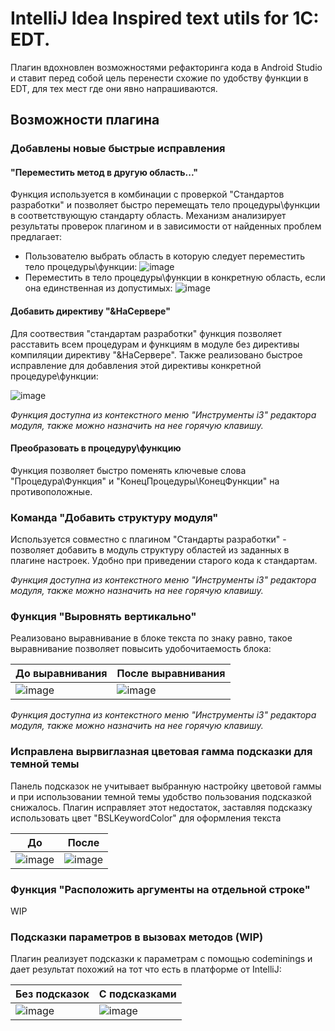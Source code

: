 # IntelliJ Idea Inspired text utils for 1C: EDT.
Плагин вдохновлен возможностями рефакторинга кода в Android Studio и ставит перед собой цель
перенести схожие по удобству функции в EDT, для тех мест где они явно напрашиваются.

## Возможности плагина
### Добавлены новые быстрые исправления
#### "Переместить метод в другую область..."
Функция используется в комбинации с проверкой "Стандартов разработки" и позволяет быстро перемещать тело процедуры\функции
в соответствующую стандарту область. Механизм анализирует результаты проверок плагином и в зависимости от найденных проблем предлагает:
* Пользователю выбрать область в которую следует переместить тело процедуры\функции:
  ![image](https://github.com/OIegZolotarev/i3textutils/assets/5837087/f0e47035-c1bf-4723-8af1-5153a90f9116)
* Переместить в тело процедуры\функции в конкретную область, если она единственная из допустимых:
  ![image](https://github.com/OIegZolotarev/i3textutils/assets/5837087/94cb7ec9-170e-4f9c-95db-ef5a255b2a22)


#### Добавить директиву "&НаСервере"
Для соотвествия "стандартам разработки" функция позволяет расставить всем процедурам и функциям в модуле без директивы компиляции
директиву "&НаСервере". Также реализовано быстрое исправление для добавления этой директивы конкретной процедуре\функции:

![image](https://github.com/OIegZolotarev/i3textutils/assets/5837087/a8d115ef-7652-41f6-95dd-46442725b455)

*Функция доступна из контекстного меню "Инструменты i3" редактора модуля, также можно назначить на нее горячую клавишу.*

#### Преобразовать в процедуру\функцию
Функция позволяет быстро поменять ключевые слова "Процедура\Функция" и "КонецПроцедуры\КонецФункции" на противоположные.

### Команда "Добавить структуру модуля"
Используется совместно с плагином "Стандарты разработки" - позволяет добавить в модуль структуру областей из заданных в плагине настроек.
Удобно при приведении старого кода к стандартам.

*Функция доступна из контекстного меню "Инструменты i3" редактора модуля, также можно назначить на нее горячую клавишу.*

### Функция "Выровнять вертикально" 
Реализовано выравнивание в блоке текста по знаку равно, такое выравнивание позволяет повысить удобочитаемость блока:

| До выравнивания | После выравнивания|
| ----------- | ----------- |
| ![image](https://github.com/OIegZolotarev/i3textutils/assets/5837087/b3396d28-3e3b-41bc-8c1b-ccde11b2d519) | ![image](https://github.com/OIegZolotarev/i3textutils/assets/5837087/99e5a283-ee5f-4d34-b17a-1690dc3bd8fe) |

*Функция доступна из контекстного меню "Инструменты i3" редактора модуля, также можно назначить на нее горячую клавишу.*

### Исправлена вырвиглазная цветовая гамма подсказки для темной темы
Панель подсказок не учитывает выбранную настройку цветовой гаммы и при использовании темной темы
удобство пользования подсказкой снижалось. Плагин исправляет этот недостаток, заставляя подсказку использовать
цвет "BSLKeywordColor" для оформления текста

| До | После |
| ----------- | ----------- |
| ![image](https://github.com/OIegZolotarev/i3textutils/assets/5837087/88f3a84f-38ac-4e08-ac63-ce042adfd42f)| ![image](https://github.com/OIegZolotarev/i3textutils/assets/5837087/2dd7393e-bab6-4385-b716-88d97c937e3a)|


### Функция "Расположить аргументы на отдельной строке"
WIP

### Подсказки параметров в вызовах методов (WIP)

Плагин реализует подсказки к параметрам с помощью codeminings и дает результат похожий на тот что есть в платформе от IntelliJ:

| Без подсказок | С подсказками |
| ----------- | ----------- |
| ![image](https://github.com/OIegZolotarev/i3textutils/assets/5837087/54590430-e023-44b6-a936-832ecdb5ad96) |![image](https://github.com/OIegZolotarev/i3textutils/assets/5837087/9042704f-2fa5-428f-bb96-035ba7547c77) |






